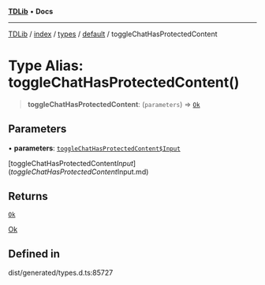[**TDLib**](../../../../../../README.md) • **Docs**

***

[TDLib](../../../../../../modules.md) / [index](../../../../../README.md) / [types](../../../README.md) / [default](../README.md) / toggleChatHasProtectedContent

# Type Alias: toggleChatHasProtectedContent()

> **toggleChatHasProtectedContent**: (`parameters`) => [`Ok`](Ok.md)

## Parameters

• **parameters**: [`toggleChatHasProtectedContent$Input`](toggleChatHasProtectedContent$Input.md)

[toggleChatHasProtectedContent$Input](toggleChatHasProtectedContent$Input.md)

## Returns

[`Ok`](Ok.md)

[Ok](Ok.md)

## Defined in

dist/generated/types.d.ts:85727

